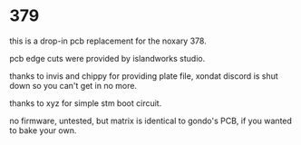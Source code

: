 # 379

this is a drop-in pcb replacement for the noxary 378.

pcb edge cuts were provided by islandworks studio.

thanks to invis and chippy for providing plate file, xondat discord is shut down so you can't get in no more.

thanks to xyz for simple stm boot circuit.

no firmware, untested, but matrix is identical to gondo's PCB, if you wanted to bake your own.
